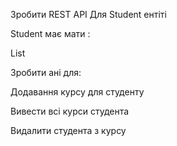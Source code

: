 Зробити REST API Для Student ентіті

Student має мати :

List<Courses>

Зробити ані для:

Додавання курсу для студенту

Вивести всі курси студента

Видалити студента з курсу
